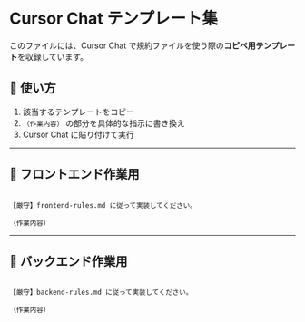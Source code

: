 # Cursor Chat テンプレート集

このファイルには、Cursor Chat で規約ファイルを使う際の**コピペ用テンプレート**を収録しています。

## 📌 使い方

1. 該当するテンプレートをコピー
2. `（作業内容）` の部分を具体的な指示に書き換え
3. Cursor Chat に貼り付けて実行

---

## 🎨 フロントエンド作業用
```

【厳守】frontend-rules.md に従って実装してください。

（作業内容）

```

---

## 🐍 バックエンド作業用
```

【厳守】backend-rules.md に従って実装してください。

（作業内容）

```